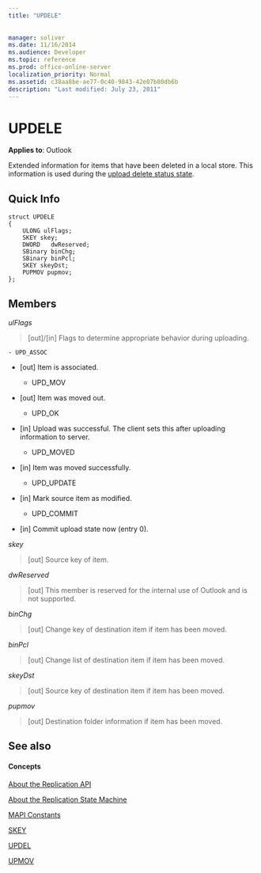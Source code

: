 ```yaml
---
title: "UPDELE"
 
 
manager: soliver
ms.date: 11/16/2014
ms.audience: Developer
ms.topic: reference
ms.prod: office-online-server
localization_priority: Normal
ms.assetid: c38aa8be-ae77-0c40-9843-42e07b80db6b
description: "Last modified: July 23, 2011"
---
```


# UPDELE

  
  
**Applies to**: Outlook 
  
Extended information for items that have been deleted in a local store. This information is used during the [upload delete status state](upload-delete-status-state.md).
  
## Quick Info

```
struct UPDELE 
{ 
    ULONG ulFlags; 
    SKEY skey; 
    DWORD   dwReserved; 
    SBinary binChg; 
    SBinary binPcl; 
    SKEY skeyDst; 
    PUPMOV pupmov; 
};
```

## Members

 _ulFlags_
  
> [out]/[in] Flags to determine appropriate behavior during uploading.
    
    - UPD_ASSOC
    
  - [out] Item is associated.
    
    - UPD_MOV
    
  - [out] Item was moved out.
    
    -  UPD_OK 
    
  - [in] Upload was successful. The client sets this after uploading information to server.
    
    - UPD_MOVED
    
  - [in] Item was moved successfully.
    
    - UPD_UPDATE
    
  - [in] Mark source item as modified.
    
    - UPD_COMMIT
    
  - [in] Commit upload state now (entry 0).
    
 _skey_
  
> [out] Source key of item.
    
 _dwReserved_
  
> [out] This member is reserved for the internal use of Outlook and is not supported.
    
 _binChg_
  
> [out] Change key of destination item if item has been moved.
    
 _binPcl_
  
> [out] Change list of destination item if item has been moved.
    
 _skeyDst_
  
> [out] Source key of destination item if item has been moved.
    
 _pupmov_
  
> [out] Destination folder information if item has been moved.
    
## See also

#### Concepts

[About the Replication API](about-the-replication-api.md)
  
[About the Replication State Machine](about-the-replication-state-machine.md)
  
[MAPI Constants](mapi-constants.md)
  
[SKEY](skey.md)
  
[UPDEL](updel.md)
  
[UPMOV](upmov.md)

